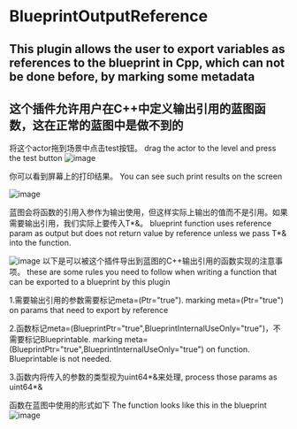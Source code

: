 # BlueprintOutputReference
## This plugin allows the user to export variables as references to the blueprint in Cpp, which can not be done before, by marking some metadata
## 这个插件允许用户在C++中定义输出引用的蓝图函数，这在正常的蓝图中是做不到的

将这个actor拖到场景中点击test按钮。 drag the actor to the level and press the test button
![image](https://github.com/user-attachments/assets/08915f15-3479-4ee9-91a9-d7d43f1213a8)

你可以看到屏幕上的打印结果。 You can see such print results on the screen

![image](https://github.com/user-attachments/assets/6bd58446-03d1-439e-97af-5575f4e7e903)

蓝图会将函数的引用入参作为输出使用，但这样实际上输出的值而不是引用。如果需要输出引用，我们实际上要传入T*&。 blueprint function uses reference param as output but does not return value by reference unless we pass T*& into the function.

![image](https://github.com/user-attachments/assets/541d34f3-4c7c-4b6d-8a49-fb8984a11e40)
以下是可以被这个插件导出到蓝图的C++输出引用的函数实现的注意事项。 these are some rules you need to follow when writing a function that can be exported to a blueprint by this plugin

1.需要输出引用的参数需要标记meta=(Ptr="true"). marking meta=(Ptr="true") on params that need to export by reference

2.函数标记meta=(BlueprintPtr="true",BlueprintInternalUseOnly="true")，不需要标记Blueprintable. marking meta=(BlueprintPtr="true",BlueprintInternalUseOnly="true") on function. Blueprintable is not needed.

3.函数内将传入的参数的类型视为uint64*&来处理, process those params as uint64*&

函数在蓝图中使用的形式如下 The function looks like this in the blueprint
![image](https://github.com/user-attachments/assets/fb03140b-f4be-4dfb-93a8-86424a0f7010)
